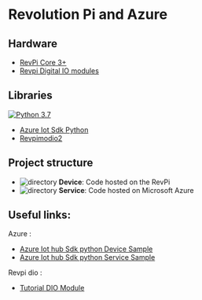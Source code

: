 # Revolution Pi and Azure 

## Hardware

- [RevPi Core 3+](https://revolution.kunbus.com/revpi-core/)
- [Revpi Digital IO modules](https://revolution.kunbus.com/io-modules/)

## Libraries 

[![Python 3.7](https://img.shields.io/badge/python-3.7-blue.svg)](https://www.python.org/downloads/release/python-360/)

- [Azure Iot Sdk Python](https://github.com/Azure/azure-iot-sdk-python)
- [Revpimodio2](https://github.com/naruxde/revpimodio2)

## Project structure
- ![directory](https://github.com/tpierrain/cqrs/blob/master/images/directory.png?raw=true) __**Device**__: Code hosted on the RevPi
- ![directory](https://github.com/tpierrain/cqrs/blob/master/images/directory.png?raw=true) __Service__: Code hosted on Microsoft Azure


## Useful links:
Azure : 
- [Azure Iot hub Sdk python Device Sample](https://github.com/Azure/azure-iot-sdk-python/tree/master/azure-iot-device/samples/async-hub-scenarios)
- [Azure Iot hub Sdk python Service Sample](https://github.com/Azure/azure-iot-sdk-python/tree/master/azure-iot-hub/samples)

Revpi dio :
 - [Tutorial DIO Module](https://www.rs-online.com/designspark/getting-started-with-the-versatile-revolution-pi-modular-industrial-platform)
 

